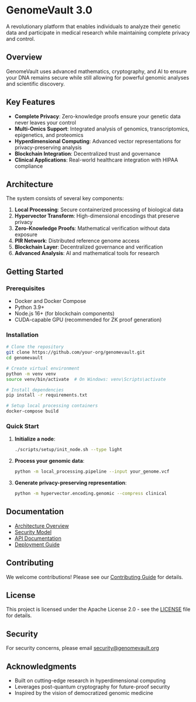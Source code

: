 # GenomeVault 3.0

A revolutionary platform that enables individuals to analyze their genetic data and participate in medical research while maintaining complete privacy and control.

## Overview

GenomeVault uses advanced mathematics, cryptography, and AI to ensure your DNA remains secure while still allowing for powerful genomic analyses and scientific discovery.

## Key Features

- **Complete Privacy**: Zero-knowledge proofs ensure your genetic data never leaves your control
- **Multi-Omics Support**: Integrated analysis of genomics, transcriptomics, epigenetics, and proteomics
- **Hyperdimensional Computing**: Advanced vector representations for privacy-preserving analysis
- **Blockchain Integration**: Decentralized trust and governance
- **Clinical Applications**: Real-world healthcare integration with HIPAA compliance

## Architecture

The system consists of several key components:

1. **Local Processing**: Secure containerized processing of biological data
2. **Hypervector Transform**: High-dimensional encodings that preserve privacy
3. **Zero-Knowledge Proofs**: Mathematical verification without data exposure
4. **PIR Network**: Distributed reference genome access
5. **Blockchain Layer**: Decentralized governance and verification
6. **Advanced Analysis**: AI and mathematical tools for research

## Getting Started

### Prerequisites

- Docker and Docker Compose
- Python 3.9+
- Node.js 16+ (for blockchain components)
- CUDA-capable GPU (recommended for ZK proof generation)

### Installation

```bash
# Clone the repository
git clone https://github.com/your-org/genomevault.git
cd genomevault

# Create virtual environment
python -m venv venv
source venv/bin/activate  # On Windows: venv\Scripts\activate

# Install dependencies
pip install -r requirements.txt

# Setup local processing containers
docker-compose build
```

### Quick Start

1. **Initialize a node**:
   ```bash
   ./scripts/setup/init_node.sh --type light
   ```

2. **Process your genomic data**:
   ```bash
   python -m local_processing.pipeline --input your_genome.vcf
   ```

3. **Generate privacy-preserving representation**:
   ```bash
   python -m hypervector.encoding.genomic --compress clinical
   ```

## Documentation

- [Architecture Overview](docs/architecture/overview.md)
- [Security Model](docs/architecture/security-model.md)
- [API Documentation](docs/api/)
- [Deployment Guide](docs/deployment/)

## Contributing

We welcome contributions! Please see our [Contributing Guide](CONTRIBUTING.md) for details.

## License

This project is licensed under the Apache License 2.0 - see the [LICENSE](LICENSE) file for details.

## Security

For security concerns, please email security@genomevault.org

## Acknowledgments

- Built on cutting-edge research in hyperdimensional computing
- Leverages post-quantum cryptography for future-proof security
- Inspired by the vision of democratized genomic medicine
